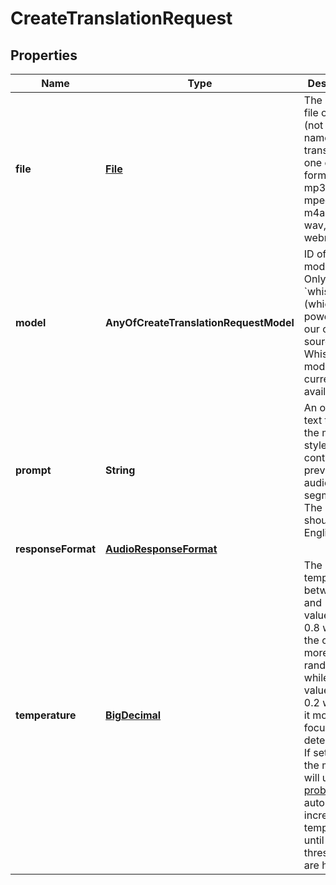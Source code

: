 # CreateTranslationRequest

## Properties
Name | Type | Description | Notes
------------ | ------------- | ------------- | -------------
**file** | [**File**](File.md) | The audio file object (not file name) translate, in one of these formats: flac, mp3, mp4, mpeg, mpga, m4a, ogg, wav, or webm.  | 
**model** | **AnyOfCreateTranslationRequestModel** | ID of the model to use. Only &#x60;whisper-1&#x60; (which is powered by our open source Whisper V2 model) is currently available.  | 
**prompt** | **String** | An optional text to guide the model&#x27;s style or continue a previous audio segment. The [prompt](/docs/guides/speech-to-text#prompting) should be in English.  |  [optional]
**responseFormat** | [**AudioResponseFormat**](AudioResponseFormat.md) |  |  [optional]
**temperature** | [**BigDecimal**](BigDecimal.md) | The sampling temperature, between 0 and 1. Higher values like 0.8 will make the output more random, while lower values like 0.2 will make it more focused and deterministic. If set to 0, the model will use [log probability](https://en.wikipedia.org/wiki/Log_probability) to automatically increase the temperature until certain thresholds are hit.  |  [optional]
